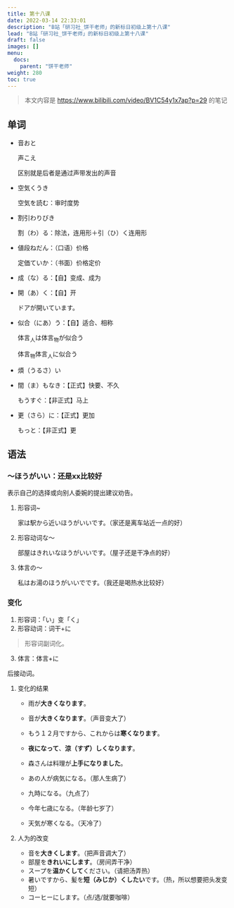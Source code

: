 ```yaml
---
title: 第十八课
date: 2022-03-14 22:33:01
description: "B站「研习社_饼干老师」的新标日初级上第十八课"
lead: "B站「研习社_饼干老师」的新标日初级上第十八课"
draft: false
images: []
menu:
  docs:
    parent: "饼干老师"
weight: 280
toc: true
---
```


> 本文内容是 https://www.bilibili.com/video/BV1C54y1x7ap?p=29 的笔记

## 单词

- 音おと

  声こえ

  区别就是后者是通过声带发出的声音

- 空気くうき

  空気を読む：审时度势

- 割引わりびき

  割（わ）る：除法，连用形＋引（ひ）く连用形

- 値段ねだん：（口语）价格

  定価ていか：（书面）价格定价

- 成（な）る：【自】变成、成为

- 開（あ）く：【自】开

  ドアが開いています。

- 似合（にあ）う：【自】适合、相称

  体言<sub>人</sub>は体言<sub>物</sub>が似合う

  体言<sub>物</sub>体言<sub>人</sub>に似合う

- 煩（うるさ）い

- 間（ま）もなき：【正式】快要、不久

  もうすぐ：【非正式】马上

- 更（さら）に：【正式】更加

  もっと：【非正式】更

## 语法

### ～ほうがいい：还是xx比较好

表示自己的选择或向别人委婉的提出建议劝告。

1. 形容词~

   家は駅から近いほうがいいです。（家还是离车站近一点的好）

2. 形容动词な～

   部屋はきれいなほうがいいです。（屋子还是干净点的好）

3. 体言の～

   私はお湯のほうがいいでです。（我还是喝热水比较好）

### 变化

1. 形容词：「い」变「く」
2. 形容动词：词干+に
> 形容词副词化。
3. 体言：体言+に

后接动词。

1. 变化的结果

   - 雨が**大きくなります**。

   - 音が**大きくなります**。（声音变大了）
   - もう１２月ですから、これからは**寒くなります**。
   - **夜になって**、**涼（すず）しくなります**。
   - 森さんは料理が**上手になりました**。
   - あの人が病気になる。（那人生病了）
   - 九時になる。（九点了）
   - 今年七歳になる。（年龄七岁了）
   - 天気が寒くなる。（天冷了）

2. 人为的改变
   - 音を**大きくします**。（把声音调大了）
   - 部屋を**きれいにします**。（房间弄干净）
   - スープを**温かくして**ください。（请把汤弄热）
   - 暑いですから、髪を**短（みじか）くしたい**です。（热，所以想要把头发变短）
   - コーヒーにします。（点/选/就要咖啡）
